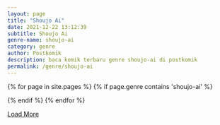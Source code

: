 ```yaml
---
layout: page
title: "Shoujo Ai"
date: 2021-12-22 13:12:39
subtitle: Shoujo Ai
genre-name: shoujo-ai
category: genre
author: Postkomik
description: baca komik terbaru genre shoujo-ai di postkomik
permalink: /genre/shoujo-ai
---
```


{% for page in site.pages %}
{% if page.genre contains 'shoujo-ai' %}

<div class="bs styletere blogBox moreBox" style="display: none;">
    <div class="bsx">
        <a href="{{ site.url }}{{ site.baseurl }}/komik/{{ page.category }}/" title="{{ page.subtitle }}">
            <div class="limit">
                <div class="ply"></div>
                <span class="{{ page.type }}"></span> <span class="colored">{{ page.type }}</span> <img src="{{ page.image }}" class="ts-post-image wp-post-image attachment-medium size-medium" loading="lazy">
            </div>
        </a>
        <div class="bigor">
            <div class="tt">
                <a href="{{ site.baseurl }}/komik/{{ page.category }}/" title="{{ page.subtitle }}">{{ page.subtitle }}</a>
            </div>
            <div class="adds">
				{% for post in site.posts %}
				{% if post.category contains page.category %}
                <a href="{{ post.url | prepend: site.baseurl }}" title="{{ post.subtitle }}{{ post.title }}">
                <div class="epxs">{{ post.title }}</div>
                </a>
                {% endif %}
				{% endfor %} 
            </div>
        </div>
    </div>
</div>

{% endif %}
{% endfor %}
<div id="loadMore" style="">
    <a href="#">Load More</a>
</div>
<script async="async" src="{{ site.baseurl }}/assets/js/loaadmore.js" type="text/javascript"></script>